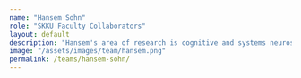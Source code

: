 ```yaml
---
name: "Hansem Sohn"
role: "SKKU Faculty Collaborators"
layout: default
description: "Hansem's area of research is cognitive and systems neuroscience. He has been investigating how the brain measures and processes time using multiple approaches: behavioral experiments, computational modeling, human neuroimaging, and electrophysiology in non-human primates."
image: "/assets/images/team/hansem.png"
permalink: /teams/hansem-sohn/
---
```


